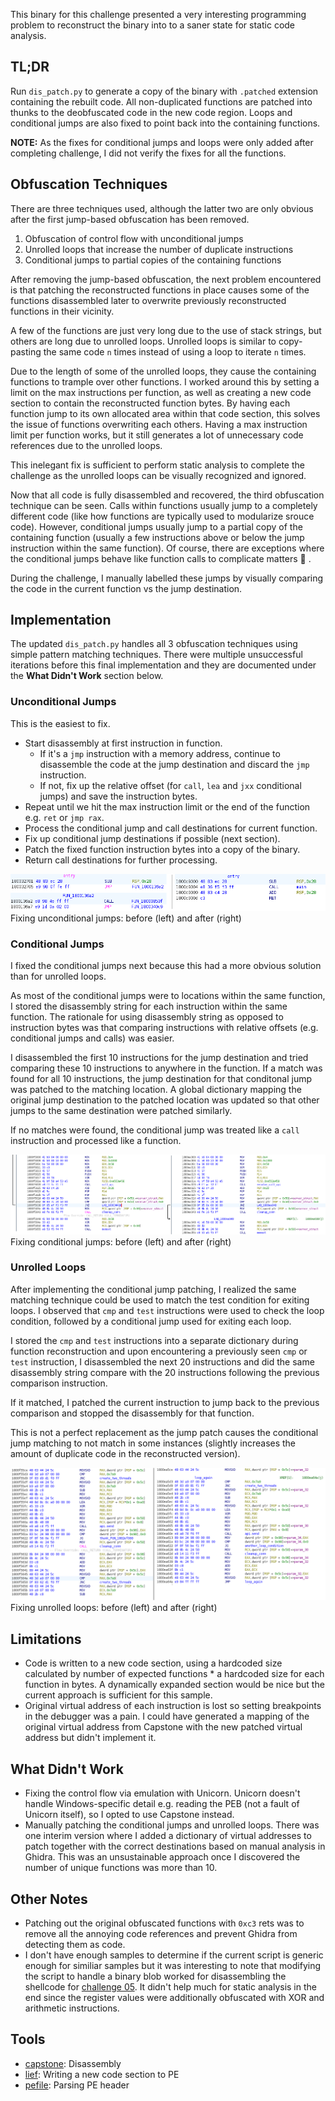 This binary for this challenge presented a very interesting programming problem to
reconstruct the binary into to a saner state for static code analysis.

## TL;DR

Run `dis_patch.py` to generate a copy of the binary with `.patched`
extension containing the rebuilt code. All non-duplicated functions are patched
into thunks to the deobfuscated code in the new code region. Loops and conditional
jumps are also fixed to point back into the containing functions.

**NOTE:** As the fixes for conditional jumps and loops were only added after completing
challenge, I did not verify the fixes for all the functions.

## Obfuscation Techniques

There are three techniques used, although the latter two are only obvious after
the first jump-based obfuscation has been removed.

1. Obfuscation of control flow with unconditional jumps
2. Unrolled loops that increase the number of duplicate instructions
3. Conditional jumps to partial copies of the containing functions

After removing the jump-based obfuscation, the next problem encountered is that
patching the reconstructed functions in place causes some of the functions
disassembled later to overwrite previously reconstructed functions in their vicinity.

A few of the functions are just very long due to the use of stack strings, but
others are long due to unrolled loops. Unrolled loops is similar to copy-pasting
the same code `n` times instead of using a loop to iterate `n` times.

Due to the length of some of the unrolled loops, they cause the containing
functions to trample over other functions. I worked around this by setting a limit
on the max instructions per function, as well as creating a new code section to
contain the reconstructed function bytes. By having each function jump to its
own allocated area within that code section, this solves the issue of functions
overwriting each others. Having a max instruction limit per function works, but
it still generates a lot of unnecessary code references due to the unrolled loops.

This inelegant fix is sufficient to perform static analysis to complete the
challenge as the unrolled loops can be visually recognized and ignored.

Now that all code is fully disassembled and recovered, the third
obfuscation technique can be seen. Calls within functions usually jump to a
completely different code (like how functions are typically used to modularize
srouce code). However, conditional jumps usually jump to a partial copy of the
containing function (usually a few instructions above or below the jump instruction
within the same function). Of course, there are exceptions where the conditional
jumps behave like function calls to complicate matters :grimacing: .

During the challenge, I manually labelled these jumps by visually comparing the
code in the current function vs the jump destination.

## Implementation
The updated `dis_patch.py` handles all 3 obfuscation techniques using simple
pattern matching techniques. There were multiple unsuccessful iterations before this
final implementation and they are documented under the **What Didn't Work** section
below.

### Unconditional Jumps

This is the easiest to fix.

- Start disassembly at first instruction in function.
    - If it's a `jmp`  instruction with a memory address, continue to disassemble
the code at the jump destination and discard the `jmp` instruction.
    - If not, fix up the relative offset (for `call`, `lea` and `jxx`
      conditional jumps) and save the instruction bytes.
- Repeat until we hit the max instruction limit or the end of the function e.g.
  `ret` or `jmp rax`.
- Process the conditional jump and call destinations for current function.
- Fix up conditional jump destinations if possible (next section).
- Patch the fixed function instruction bytes into a copy of the binary.
- Return call destinations for further processing.

![Unconditional jumps](img/ch13_01.png)
Fixing unconditional jumps: before (left) and after (right)

### Conditional Jumps

I fixed the conditional jumps next because this had a more obvious solution
than for unrolled loops.

As most of the conditional jumps were to locations within the same function, I
stored the disassembly string for each instruction within the same function.
The rationale for using disassembly string as opposed to instruction bytes was that
comparing instructions with relative offsets (e.g. conditional jumps and calls)
was easier.

I disassembled the first 10 instructions for the jump destination and tried
comparing these 10 instructions to anywhere in the function. If a match was
found for all 10 instructions, the jump destination for that conditonal jump was
patched to the matching location. A global dictionary mapping the original jump
destination to the patched location was updated so that other jumps to the same
destination were patched similarly.

If no matches were found, the conditional jump was treated like a `call`
instruction and processed like a function.

![Conditional jumps](img/ch13_02.png)
Fixing conditional jumps: before (left) and after (right)

### Unrolled Loops

After implementing the conditional jump patching, I realized the same matching
technique could be used to match the test condition for exiting loops. I observed
that `cmp` and `test` instructions were used to check the loop condition, followed
by a conditional jump used for exiting each loop.

I stored the `cmp` and `test` instructions into a separate dictionary during
function reconstruction and upon encountering a previously seen `cmp` or
`test` instruction, I disassembled the next 20 instructions and did the same
disassembly string compare with the 20 instructions following the previous
comparison instruction.

If it matched, I patched the current instruction to jump back to the previous
comparison and stopped the disassembly for that function.

This is not a perfect replacement as the jump patch causes the conditional
jump matching to not match in some instances (slightly increases the amount of
duplicate code in the reconstructed version).

![Unrolled loops](img/ch13_03.png)
Fixing unrolled loops: before (left) and after (right)

## Limitations
- Code is written to a new code section, using a hardcoded size calculated by
number of expected functions * a hardcoded size for each function in bytes. A
dynamically expanded section would be nice but the current approach is sufficient
for this sample.
- Original virtual address of each instruction is lost so setting breakpoints in the
debugger was a pain. I could have generated a mapping of the original virtual
address from Capstone with the new patched virtual address but didn't implement it.

## What Didn't Work
- Fixing the control flow via emulation with Unicorn. Unicorn doesn't handle
Windows-specific detail e.g. reading the PEB (not a fault of Unicorn itself),
so I opted to use Capstone instead.
- Manually patching the conditional jumps and unrolled loops. There was one interim
version where I added a dictionary of virtual addresses to patch together with
the correct destinations based on manual analysis in Ghidra. This was an
unsustainable approach once I discovered the number of unique functions was
more than 10.

## Other Notes
- Patching out the original obfuscated functions with `0xc3` rets was to remove
all the annoying code references and prevent Ghidra from detecting them as code.
- I don't have enough samples to determine if the current script is generic enough
for similiar samples but it was interesting to note that modifying the script to
handle a binary blob worked for disassembling the shellcode for [challenge 05](../ch05).
 It didn't help much for static analysis in the end since the register values were
additionally obfuscated with XOR and arithmetic instructions.

## Tools
- [capstone](https://www.capstone-engine.org/lang_python.html): Disassembly
- [lief](https://github.com/lief-project/LIEF): Writing a new code section to
  PE
- [pefile](https://github.com/erocarrera/pefile): Parsing PE header
